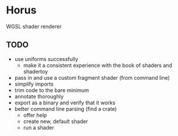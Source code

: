 # Horus

WGSL shader renderer

## TODO

- use uniforms successfully
    - make it a consistent experience with the book of shaders and shadertoy
- pass in and use a custom fragment shader (from command line)
- simplify imports
- trim code to the bare minimum
- annotate thoroughly
- export as a binary and verify that it works
- better command line parsing (find a crate)
    - offer help
    - create new, default shader
    - run a shader